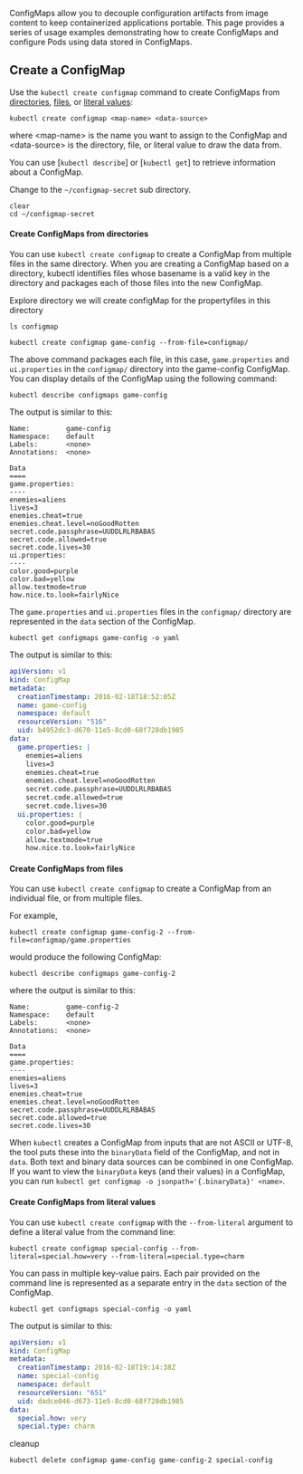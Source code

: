 ConfigMaps allow you to decouple configuration artifacts from image content to keep containerized applications portable. This page provides a series of usage examples demonstrating how to create ConfigMaps and configure Pods using data stored in ConfigMaps.

## Create a ConfigMap

Use the `kubectl create configmap` command to create ConfigMaps from [directories](#create-configmaps-from-directories), [files](#create-configmaps-from-files), or [literal values](#create-configmaps-from-literal-values):

```
kubectl create configmap <map-name> <data-source>
```

where \<map-name> is the name you want to assign to the ConfigMap and \<data-source> is the directory, file, or literal value to draw the data from.

You can use [`kubectl describe`] or [`kubectl get`] to retrieve information about a ConfigMap.

Change to the `~/configmap-secret` sub directory.

```execute
clear
cd ~/configmap-secret
```

#### Create ConfigMaps from directories

You can use `kubectl create configmap` to create a ConfigMap from multiple files in the same directory. When you are creating a ConfigMap based on a directory, kubectl identifies files whose basename is a valid key in the directory and packages each of those files into the new ConfigMap. 


Explore directory we will create configMap for the propertyfiles in this directory
```execute
ls configmap
```

```execute
kubectl create configmap game-config --from-file=configmap/
```

The above command packages each file, in this case, `game.properties` and `ui.properties` in the `configmap/` directory into the game-config ConfigMap. You can display details of the ConfigMap using the following command:

```execute
kubectl describe configmaps game-config
```

The output is similar to this:
```
Name:         game-config
Namespace:    default
Labels:       <none>
Annotations:  <none>

Data
====
game.properties:
----
enemies=aliens
lives=3
enemies.cheat=true
enemies.cheat.level=noGoodRotten
secret.code.passphrase=UUDDLRLRBABAS
secret.code.allowed=true
secret.code.lives=30
ui.properties:
----
color.good=purple
color.bad=yellow
allow.textmode=true
how.nice.to.look=fairlyNice
```

The `game.properties` and `ui.properties` files in the `configmap/` directory are represented in the `data` section of the ConfigMap.

```execute
kubectl get configmaps game-config -o yaml
```
The output is similar to this:

```yaml
apiVersion: v1
kind: ConfigMap
metadata:
  creationTimestamp: 2016-02-18T18:52:05Z
  name: game-config
  namespace: default
  resourceVersion: "516"
  uid: b4952dc3-d670-11e5-8cd0-68f728db1985
data:
  game.properties: |
    enemies=aliens
    lives=3
    enemies.cheat=true
    enemies.cheat.level=noGoodRotten
    secret.code.passphrase=UUDDLRLRBABAS
    secret.code.allowed=true
    secret.code.lives=30
  ui.properties: |
    color.good=purple
    color.bad=yellow
    allow.textmode=true
    how.nice.to.look=fairlyNice
```

#### Create ConfigMaps from files

You can use `kubectl create configmap` to create a ConfigMap from an individual file, or from multiple files.

For example,

```execute
kubectl create configmap game-config-2 --from-file=configmap/game.properties
```

would produce the following ConfigMap:

```execute
kubectl describe configmaps game-config-2
```

where the output is similar to this:

```
Name:         game-config-2
Namespace:    default
Labels:       <none>
Annotations:  <none>

Data
====
game.properties:
----
enemies=aliens
lives=3
enemies.cheat=true
enemies.cheat.level=noGoodRotten
secret.code.passphrase=UUDDLRLRBABAS
secret.code.allowed=true
secret.code.lives=30
```

When `kubectl` creates a ConfigMap from inputs that are not ASCII or UTF-8, the tool puts these into the `binaryData` field of the ConfigMap, and not in `data`. Both text and binary data sources can be combined in one ConfigMap.
If you want to view the `binaryData` keys (and their values) in a ConfigMap, you can run `kubectl get configmap -o jsonpath='{.binaryData}' <name>`.


#### Create ConfigMaps from literal values

You can use `kubectl create configmap` with the `--from-literal` argument to define a literal value from the command line:

```execute
kubectl create configmap special-config --from-literal=special.how=very --from-literal=special.type=charm
```

You can pass in multiple key-value pairs. Each pair provided on the command line is represented as a separate entry in the `data` section of the ConfigMap.

```execute
kubectl get configmaps special-config -o yaml
```

The output is similar to this:
```yaml
apiVersion: v1
kind: ConfigMap
metadata:
  creationTimestamp: 2016-02-18T19:14:38Z
  name: special-config
  namespace: default
  resourceVersion: "651"
  uid: dadce046-d673-11e5-8cd0-68f728db1985
data:
  special.how: very
  special.type: charm
```

cleanup 

```execute
kubectl delete configmap game-config game-config-2 special-config
```